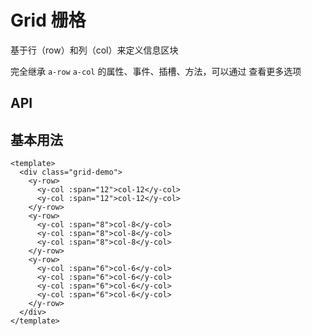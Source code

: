 # Grid 栅格

基于行（row）和列（col）来定义信息区块

<a-btn label="a-row / a-col" href="https://next.antdv.com/components/grid-cn" />

完全继承 `a-row` `a-col` 的属性、事件、插槽、方法，可以通过 <y-link blank label="a-row / a-col" href="https://next.antdv.com/components/grid-cn" /> 查看更多选项

## API

## 基本用法

```vue demo
<template>
  <div class="grid-demo">
    <y-row>
      <y-col :span="12">col-12</y-col>
      <y-col :span="12">col-12</y-col>
    </y-row>
    <y-row>
      <y-col :span="8">col-8</y-col>
      <y-col :span="8">col-8</y-col>
      <y-col :span="8">col-8</y-col>
    </y-row>
    <y-row>
      <y-col :span="6">col-6</y-col>
      <y-col :span="6">col-6</y-col>
      <y-col :span="6">col-6</y-col>
      <y-col :span="6">col-6</y-col>
    </y-row>
  </div>
</template>
```
